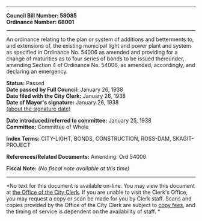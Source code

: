 * * * * *  
  
**Council Bill Number: [](#h0)[](#h2)59085**   
**Ordinance Number: 68001**  
  
* * * * *  
  
An ordinance relating to the plan or system of additions and betterments to, and extensions of, the existing municipal light and power plant and system as specified in Ordinance No. 54006 as amended and providing for a change of maturities as to four series of bonds to be issued thereunder, amending Section 4 of Ordinance No. 54006, as amended, accordingly, and declaring an emergency.  
  
**Status:** Passed   
**Date passed by Full Council:** January 26, 1938   
**Date filed with the City Clerk:** January 26, 1938   
**Date of Mayor's signature:** January 26, 1938   
[(about the signature date)](/~public/approvaldate.htm)   
  
  
**Date introduced/referred to committee:** January 25, 1938   
**Committee:** Committee of Whole   
  
**Index Terms:** CITY-LIGHT, BONDS, CONSTRUCTION, ROSS-DAM, SKAGIT-PROJECT  
  
**References/Related Documents:** Amending: Ord 54006  
  
**Fiscal Note:** *(No fiscal note available at this time)*  
  
* * * * *  
  
*No text for this document is available on-line. You may view this document at [the Office of the City Clerk](http://www.seattle.gov/leg/clerk/contactUs.htm). If you are unable to visit the Clerk's Office, you may request a copy or scan be made for you by Clerk staff. Scans and copies provided by the Office of the City Clerk are subject to [copy fees](http://clerk.seattle.gov/~public/clerkfees.htm), and the timing of service is dependent on the availability of staff. *  
  
  

